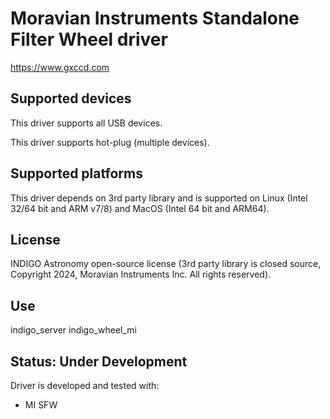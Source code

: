 # Moravian Instruments Standalone Filter Wheel driver

https://www.gxccd.com

## Supported devices

This driver supports all USB devices.

This driver supports hot-plug (multiple devices).

## Supported platforms

This driver depends on 3rd party library and is supported on Linux (Intel 32/64 bit and ARM v7/8) and MacOS (Intel 64 bit and ARM64).

## License

INDIGO Astronomy open-source license (3rd party library is closed source, Copyright 2024, Moravian Instruments Inc. All rights reserved).

## Use

indigo_server indigo_wheel_mi

## Status: Under Development

Driver is developed and tested with:
* MI SFW
